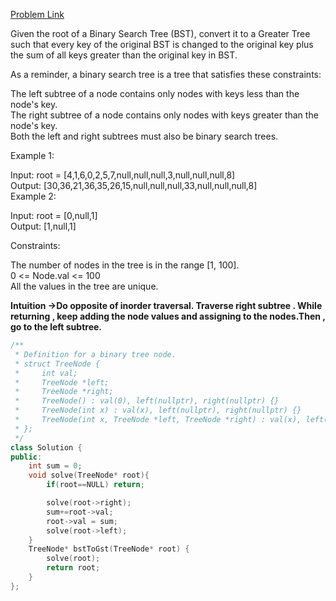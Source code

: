 [Problem Link](https://leetcode.com/problems/binary-search-tree-to-greater-sum-tree/description/?envType=daily-question&envId=2024-06-25)<br>

Given the root of a Binary Search Tree (BST), convert it to a Greater Tree such that every key of the original BST is changed to the original key plus the sum of all keys greater than the original key in BST.<br>


As a reminder, a binary search tree is a tree that satisfies these constraints:<br>

The left subtree of a node contains only nodes with keys less than the node's key.<br>
The right subtree of a node contains only nodes with keys greater than the node's key.<br>
Both the left and right subtrees must also be binary search trees.<br>


 

Example 1:<br>




Input: root = [4,1,6,0,2,5,7,null,null,null,3,null,null,null,8]<br>
Output: [30,36,21,36,35,26,15,null,null,null,33,null,null,null,8]<br>
Example 2:<br>

Input: root = [0,null,1]<br>
Output: [1,null,1]<br>
 

Constraints:<br>

The number of nodes in the tree is in the range [1, 100].<br>
0 <= Node.val <= 100<br>
All the values in the tree are unique.<br>

__Intuition ->Do opposite of inorder traversal. Traverse right subtree . While returning , keep adding the node values and assigning to the nodes.Then , go to the left subtree.__

```C++
/**
 * Definition for a binary tree node.
 * struct TreeNode {
 *     int val;
 *     TreeNode *left;
 *     TreeNode *right;
 *     TreeNode() : val(0), left(nullptr), right(nullptr) {}
 *     TreeNode(int x) : val(x), left(nullptr), right(nullptr) {}
 *     TreeNode(int x, TreeNode *left, TreeNode *right) : val(x), left(left), right(right) {}
 * };
 */
class Solution {
public:
    int sum = 0;
    void solve(TreeNode* root){
        if(root==NULL) return;

        solve(root->right);
        sum+=root->val;
        root->val = sum;
        solve(root->left);
    }
    TreeNode* bstToGst(TreeNode* root) {
        solve(root);
        return root;
    }
};
```
